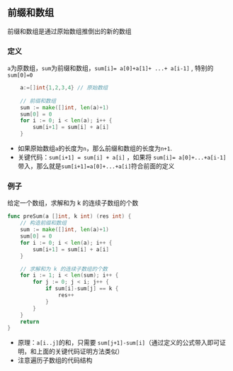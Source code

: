 ## 前缀和数组
前缀和数组是通过原始数组推倒出的新的数组
### 定义
`a`为原数组，`sum`为前缀和数组，`sum[i]= a[0]+a[1]+ ...+ a[i-1]` , 特别的`sum[0]=0`
```go
    a:=[]int{1,2,3,4} // 原始数组
    
    // 前缀和数组
    sum := make([]int, len(a)+1)  
    sum[0] = 0
    for i := 0; i < len(a); i++ {
        sum[i+1] = sum[i] + a[i]
    }
```
- 如果原始数组`a`的长度为`n`，那么前缀和数组的长度为`n+1`.
- 关键代码：`sum[i+1] = sum[i] + a[i]` ，如果将 `sum[i]= a[0]+...+a[i-1]` 带入，那么就是`sum[i+1]=a[0]+...+a[i]`符合前面的定义

### 例子
给定一个数组，求解和为 k 的连续子数组的个数
```go
func preSum(a []int, k int) (res int) {
	// 构造前缀和数组
	sum := make([]int, len(a)+1)
	sum[0] = 0
	for i := 0; i < len(a); i++ {
		sum[i+1] = sum[i] + a[i]
	}

	// 求解和为 k 的连续子数组的个数
	for i := 1; i < len(sum); i++ {
		for j := 0; j < i; j++ {
			if sum[i]-sum[j] == k {
				res++
			}
		}
	}
	return
}
```
- 原理：`a[i..j]`的和，只需要 `sum[j+1]-sum[i]`（通过定义的公式带入即可证明，和上面的关键代码证明方法类似）
- 注意遍历子数组的代码结构
